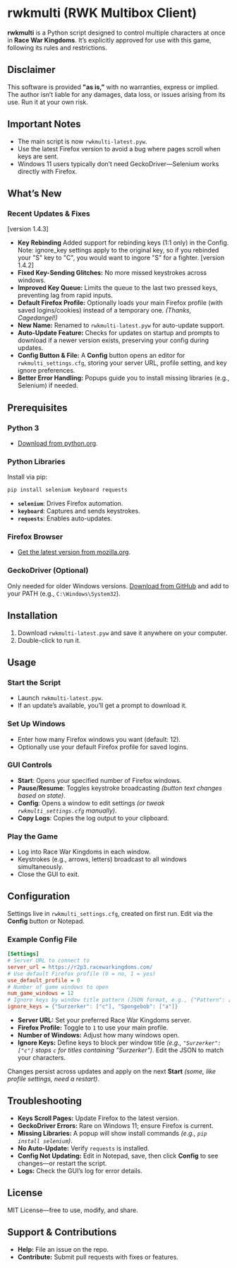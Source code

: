 
# rwkmulti (RWK Multibox Client)

**rwkmulti** is a Python script designed to control multiple characters at once in **Race War Kingdoms**. It’s explicitly approved for use with this game, following its rules and restrictions.

## Disclaimer

This software is provided **"as is,"** with no warranties, express or implied. The author isn’t liable for any damages, data loss, or issues arising from its use. Run it at your own risk.

## Important Notes

- The main script is now `rwkmulti-latest.pyw`.
- Use the latest Firefox version to avoid a bug where pages scroll when keys are sent.
- Windows 11 users typically don’t need GeckoDriver—Selenium works directly with Firefox.

## What’s New

### Recent Updates & Fixes
  [version 1.4.3]
- **Key Rebinding** Added support for rebinding keys (1:1 only) in the Config. Note: ignore_key settings apply to the original key, so if you rebinded your "S" key to "C", you would want to ingore "S" for a fighter.
  [version 1.4.2]
- **Fixed Key-Sending Glitches:** No more missed keystrokes across windows.
- **Improved Key Queue:** Limits the queue to the last two pressed keys, preventing lag from rapid inputs.
- **Default Firefox Profile:** Optionally loads your main Firefox profile (with saved logins/cookies) instead of a temporary one. *(Thanks, Cagedangel!)*
- **New Name:** Renamed to `rwkmulti-latest.pyw` for auto-update support.
- **Auto-Update Feature:** Checks for updates on startup and prompts to download if a newer version exists, preserving your config during updates.
- **Config Button & File:** A **Config** button opens an editor for `rwkmulti_settings.cfg`, storing your server URL, profile setting, and key ignore preferences.
- **Better Error Handling:** Popups guide you to install missing libraries (e.g., Selenium) if needed.

## Prerequisites

### Python 3
- [Download from python.org](https://www.python.org/downloads/).

### Python Libraries
Install via pip:

```bash
pip install selenium keyboard requests
```
- **`selenium`**: Drives Firefox automation.
- **`keyboard`**: Captures and sends keystrokes.
- **`requests`**: Enables auto-updates.

### Firefox Browser
- [Get the latest version from mozilla.org](https://www.mozilla.org/firefox/new/).

### GeckoDriver (Optional)
Only needed for older Windows versions. [Download from GitHub](https://github.com/mozilla/geckodriver/releases) and add to your PATH (e.g., `C:\Windows\System32`).

## Installation

1. Download `rwkmulti-latest.pyw` and save it anywhere on your computer.
2. Double-click to run it.

## Usage

### Start the Script
- Launch `rwkmulti-latest.pyw`.
- If an update’s available, you’ll get a prompt to download it.

### Set Up Windows
- Enter how many Firefox windows you want (default: 12).
- Optionally use your default Firefox profile for saved logins.

### GUI Controls
- **Start**: Opens your specified number of Firefox windows.
- **Pause/Resume**: Toggles keystroke broadcasting *(button text changes based on state)*.
- **Config**: Opens a window to edit settings *(or tweak `rwkmulti_settings.cfg` manually)*.
- **Copy Logs**: Copies the log output to your clipboard.

### Play the Game
- Log into Race War Kingdoms in each window.
- Keystrokes (e.g., arrows, letters) broadcast to all windows simultaneously.
- Close the GUI to exit.

## Configuration

Settings live in `rwkmulti_settings.cfg`, created on first run. Edit via the **Config** button or Notepad.

### Example Config File

```ini
[Settings]
# Server URL to connect to
server_url = https://r2p3.racewarkingdoms.com/
# Use default Firefox profile (0 = no, 1 = yes)
use_default_profile = 0
# Number of game windows to open
num_game_windows = 12
# Ignore keys by window title pattern (JSON format, e.g., {"Pattern": ["key1", "key2"]})
ignore_keys = {"Surzerker": ["c"], "Spongebob": ["a"]}
```

- **Server URL:** Set your preferred Race War Kingdoms server.
- **Firefox Profile:** Toggle to `1` to use your main profile.
- **Number of Windows:** Adjust how many windows open.
- **Ignore Keys:** Define keys to block per window title *(e.g., `"Surzerker": ["c"]` stops `c` for titles containing "Surzerker")*. Edit the JSON to match your characters.

Changes persist across updates and apply on the next **Start** *(some, like profile settings, need a restart)*.

## Troubleshooting

- **Keys Scroll Pages:** Update Firefox to the latest version.
- **GeckoDriver Errors:** Rare on Windows 11; ensure Firefox is current.
- **Missing Libraries:** A popup will show install commands *(e.g., `pip install selenium`)*.
- **No Auto-Update:** Verify `requests` is installed.
- **Config Not Updating:** Edit in Notepad, save, then click **Config** to see changes—or restart the script.
- **Logs:** Check the GUI’s log for error details.

## License

MIT License—free to use, modify, and share.

## Support & Contributions

- **Help:** File an issue on the repo.
- **Contribute:** Submit pull requests with fixes or features.
